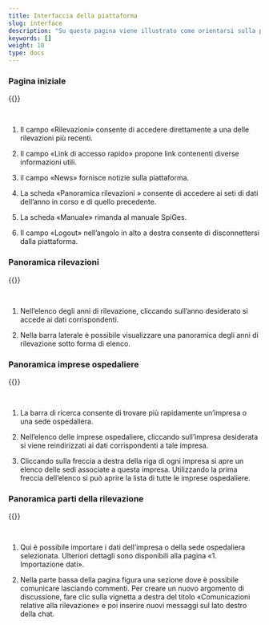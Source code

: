 ```yaml
---
title: Interfaccia della piattaforma
slug: interface
description: "Su questa pagina viene illustrato come orientarsi sulla piattaforma di rilevazione SpiGes."
keywords: []
weight: 10
type: docs
---
```


### Pagina iniziale

{{<insertImage image="ecran_accueil_de.png" class="edge max-w-90">}}

&nbsp;

1. Il campo «Rilevazioni» consente di accedere direttamente a una delle rilevazioni più recenti.  

2. Il campo «Link di accesso rapido» propone link contenenti diverse informazioni utili.

3. il campo «News» fornisce notizie sulla piattaforma.

4. La scheda «Panoramica rilevazioni » consente di accedere ai seti di dati dell’anno in corso e di quello precedente.

5. La scheda  «Manuale» rimanda al manuale SpiGes.

6. Il campo «Logout» nell’angolo in alto a destra consente di disconnettersi dalla piattaforma.

### Panoramica rilevazioni

{{<insertImage image="ecran_erhebungsubersicht_de.png" class="edge max-w-90">}}

&nbsp;

1. Nell’elenco degli anni di rilevazione, cliccando sull’anno desiderato si accede ai dati corrispondenti.

2. Nella barra laterale è possibile visualizzare una panoramica degli anni di rilevazione sotto forma di elenco.

### Panoramica imprese ospedaliere

{{<insertImage image="ecran_donnees.png" class="edge max-w-90">}}

&nbsp;

1. La barra di ricerca consente di trovare più rapidamente un’impresa o una sede ospedaliera.

2. Nell’elenco delle imprese ospedaliere, cliccando sull’impresa desiderata si viene reindirizzati ai dati corrispondenti a tale impresa.

3. Cliccando sulla freccia a destra della riga di ogni impresa si apre un elenco delle sedi  associate a questa impresa. Utilizzando la prima freccia dell’elenco si può aprire la lista di tutte le imprese ospedaliere.

### Panoramica parti della rilevazione

{{<insertImage image="donnees_site.png" class="edge max-w-90">}}

&nbsp;

1. Qui è possibile importare i dati dell’impresa o della sede ospedaliera selezionata. Ulteriori dettagli sono disponibili alla pagina «1. Importazione dati». 

2. Nella parte bassa della pagina figura una sezione dove è possibile comunicare lasciando commenti. Per creare un nuovo argomento di discussione, fare clic sulla vignetta a destra del titolo «Comunicazioni relative alla rilevazione» e poi inserire nuovi messaggi sul lato destro della chat.